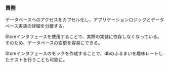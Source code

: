 ### 責務
データベースへのアクセスをカプセル化し、アプリケーションロジックとデータベース実装の詳細を分離する。

Storeインタフェースを使用することで、実際の実装に依存しなくなっている。そのため、データベースの変更を容易にできる。

Storeインタフェースのモックを作成することで、dbのふるまいを趣味レートしたテストを行うことも可能に。